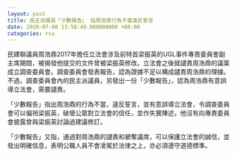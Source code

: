 ```yaml
---
layout: post
title: 民主派議員「少數報告」 指周浩鼎行為不當違反誓言
date: 2020-07-08 13:58:49.000000000 +08:00
categories: rss
---
```


民建聯議員周浩鼎2017年擔任立法會涉及前特首梁振英的UGL事件專責委員會副主席期間，被揭發他提交的文件曾被梁振英修改。立法會之後就譴責周浩鼎的議案成立調查委員會。調查委員會發表報告，認為證據不足以構成譴責周浩鼎的理據。不過，調查委員會內的民主派議員，另發出一份「少數報告」，認為周浩鼎有意誤導立法會，需要譴責。

「少數報告」指出周浩鼎的行為不當，違反誓言，並有意誤導立法會，令調查委員會可以偏袒梁振英，破壞公眾對立法會的信任，並作失實陳述，他沒有向專責委員會披露曾與梁振英討論過建議修訂。

「少數報告」又指，通過對周浩鼎的譴責和褫奪議席，可以保護立法會的誠信，並發出明確信息，表明公職人員不會凌駕於法律之上，亦必須遵守道德標準。
